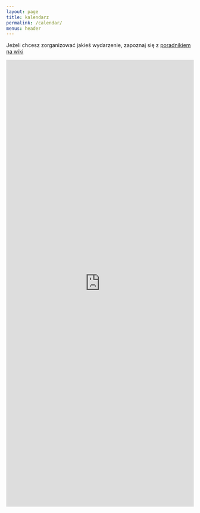 ```yaml
---
layout: page
title: kalendarz
permalink: /calendar/
menus: header
---
```


Jeżeli chcesz zorganizować jakieś wydarzenie, zapoznaj się z [poradnikiem na wiki](https://wiki.hsp.sh/zrob_se_meetup)

<iframe src="https://wydarzenia.hsp.sh/" style="border: 0;  max-width: 100%; width:800px; height: 1200px;background: white" frameborder="0" scrolling="no"></iframe>